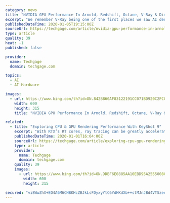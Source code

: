 ```yaml
---
category: news
title: "NVIDIA GPU Performance In Arnold, Redshift, Octane, V-Ray & Dimension"
excerpt: "We remember V-Ray being one of the first places we saw AI denoise hit consumers. On the CPU side, the renderer seems to favor Intel CPUs a bit more than AMD, as we’ve seen in the past – although that’s just from a core count standpoint, not an overall chip value standpoint. For GPU, the scaling seems almost ideal. You get what you pay for ..."
publishedDateTime: 2020-01-05T19:15:00Z
sourceUrl: https://techgage.com/article/nvidia-gpu-performance-in-arnold-redshift-octane-v-ray-dimension/
type: article
quality: 39
heat: -1
published: false

provider:
  name: Techgage
  domain: techgage.com

topics:
  - AI
  - AI Hardware

images:
  - url: https://www.bing.com/th?id=ON.842B860AF83122191CC071BD920C2FC0
    width: 600
    height: 315
    title: "NVIDIA GPU Performance In Arnold, Redshift, Octane, V-Ray & Dimension"

related:
  - title: "Exploring CPU & GPU Rendering Performance With KeyShot 9"
    excerpt: "With RTX’s RT cores, ray tracing can be greatly accelerated, while the same kind of boost can be seen to AI denoising thanks to the inclusion of Tensor cores. All around, there’s a lot of GPU love in this release. Bugatti Chiron render in KeyShot 9 (Credit: Nils Piirma) There’s a lot more that’s new to KeyShot 9 than just GPU rendering."
    publishedDateTime: 2020-01-01T16:04:00Z
    sourceUrl: https://techgage.com/article/exploring-cpu-gpu-rendering-performance-with-keyshot-9/
    type: article
    provider:
      name: Techgage
      domain: techgage.com
    quality: 39
    images:
      - url: https://www.bing.com/th?id=ON.DDBF6E0885AA10EBD95A255500801393
        width: 600
        height: 315

secured: "viBWwZhX+EO4A6M6CHBKHcZBJkLsFDyxyYtC6YdHKdXb++stMJnJBd4VTSzenOCOLq4ooovtkf9a7sdbaph+nEnMw7Wd5gBJTWiRW/kWJ3jzsQ+0xa6tZO15tmvUq/arlwRyHeTFWf+30c8uhTAJziXRbaoxZXE2PY9vP228YiHOJJRvfc2n6NNleFKLUP/yVDSkXmnGxiAB4JUuvx9PwSCbQDsCYLcgh8463rm8KzQiUDPT14J2xP3SgQ4HqFlKLA6e7220F78YoMq99f08og==;vsNMUhkJ6yjrYVqg6jaEYQ=="
---
```


